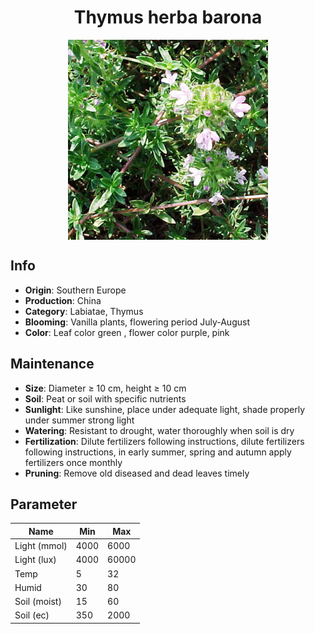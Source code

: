 <h1 align='center'>Thymus herba barona</h1>
<p align="center">
    <img 
        align='center'
        width='320'
        src="../images/thymus herba barona.png" 
        alt='Thymus herba barona' />
</p>

## Info

 - **Origin**: Southern Europe
 - **Production**: China
 - **Category**: Labiatae, Thymus
 - **Blooming**: Vanilla plants, flowering period July-August
 - **Color**: Leaf color green , flower color purple, pink

## Maintenance

 - **Size**: Diameter ≥ 10 cm, height ≥ 10 cm
 - **Soil**: Peat or soil with specific nutrients
 - **Sunlight**: Like sunshine, place under adequate light, shade properly under summer strong light
 - **Watering**: Resistant to drought, water thoroughly when soil is dry
 - **Fertilization**: Dilute fertilizers following instructions, dilute fertilizers following instructions,  in early summer, spring and autumn apply fertilizers once monthly
 - **Pruning**: Remove old diseased and dead leaves timely

## Parameter

| Name         | Min  | Max   |
|--------------|------|-------|
| Light (mmol) | 4000 | 6000  |
| Light (lux)  | 4000 | 60000 |
| Temp         | 5    | 32    |
| Humid        | 30   | 80    |
| Soil (moist) | 15   | 60    |
| Soil (ec)    | 350  | 2000  |